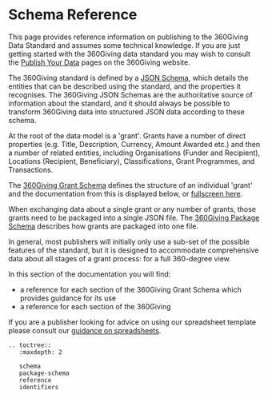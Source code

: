 # Schema Reference

This page provides reference information on publishing to the 360Giving Data Standard and assumes some technical knowledge. If you are just getting started with the 360Giving data standard you may wish to consult the [Publish Your Data](http://www.threesixtygiving.org/data/publish-data/) pages on the 360Giving website.

The 360Giving standard is defined by a [JSON Schema](http://json-schema.org/), which details the entities that can be described using the standard, and the properties it recognises. The 360Giving JSON Schemas are the authoritative source of information about the standard, and it should always be possible to transform 360Giving data into structured JSON data according to these schema.

At the root of the data model is a 'grant'. Grants have a number of direct properties (e.g. Title, Description, Currency, Amount Awarded etc.) and then a number of related entities, including Organisations (Funder and Recipient), Locations (Recipient, Beneficiary), Classifications, Grant Programmes, and Transactions.

The <a href="../../_static/360-giving-schema.json">360Giving Grant Schema</a> defines the structure of an individual 'grant' and the documentation from this is displayed below, or <a href="../../_static/docson/index.html#../../360-giving-schema.json">fullscreen here</a>.

When exchanging data about a single grant or any number of grants, those grants need to be packaged into a single JSON file. The <a href="../../_static/360-giving-package-schema.json">360Giving Package  Schema</a> describes how grants are packaged into one file.

In general, most publishers will initially only use a sub-set of the possible features of the standard, but it is designed to accommodate comprehensive data about all stages of a grant process: for a full 360-degree view.

In this section of the documentation you will find:

* a reference for each section of the 360Giving Grant Schema which provides guidance for its use
* a reference for each section of the 360Giving

If you are a publisher looking for advice on using our spreadsheet template please consult our [guidance on spreadsheets](spreadsheets.md).

```eval_rst
.. toctree::
   :maxdepth: 2

   schema
   package-schema
   reference
   identifiers

```
